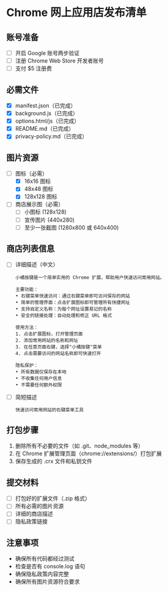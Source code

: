 # Chrome 网上应用店发布清单

## 账号准备
- [ ] 开启 Google 账号两步验证
- [ ] 注册 Chrome Web Store 开发者账号
- [ ] 支付 $5 注册费

## 必需文件
- [x] manifest.json（已完成）
- [x] background.js（已完成）
- [x] options.html/js（已完成）
- [x] README.md（已完成）
- [x] privacy-policy.md（已完成）

## 图片资源
- [ ] 图标（必需）
  - [x] 16x16 图标
  - [x] 48x48 图标
  - [x] 128x128 图标
- [ ] 商店展示图（必需）
  - [ ] 小图标 (128x128)
  - [ ] 宣传图片 (440x280)
  - [ ] 至少一张截图 (1280x800 或 640x400)

## 商店列表信息
- [ ] 详细描述（中文）
  ```
  小橘按键是一个简单实用的 Chrome 扩展，帮助用户快速访问常用网站。

  主要功能：
  • 右键菜单快速访问：通过右键菜单即可访问保存的网站
  • 简单的管理界面：点击扩展图标即可管理所有快捷网址
  • 支持自定义名称：为每个网址设置易记的名称
  • 安全的链接处理：自动处理和修正 URL 格式

  使用方法：
  1. 点击扩展图标，打开管理页面
  2. 添加常用网站的名称和网址
  3. 在任意页面右键，选择"小橘按键"菜单
  4. 点击需要访问的网站名称即可快速打开

  隐私保护：
  • 所有数据仅保存在本地
  • 不收集任何用户信息
  • 不需要任何额外权限
  ```

- [ ] 简短描述
  ```
  快速访问常用网站的右键菜单工具
  ```

## 打包步骤
1. 删除所有不必要的文件（如 .git、node_modules 等）
2. 在 Chrome 扩展管理页面（chrome://extensions/）打包扩展
3. 保存生成的 .crx 文件和私钥文件

## 提交材料
- [ ] 打包好的扩展文件（.zip 格式）
- [ ] 所有必需的图片资源
- [ ] 详细的商店描述
- [ ] 隐私政策链接

## 注意事项
- 确保所有代码都经过测试
- 检查是否有 console.log 语句
- 确保隐私政策内容完整
- 确保所有图片资源符合要求
